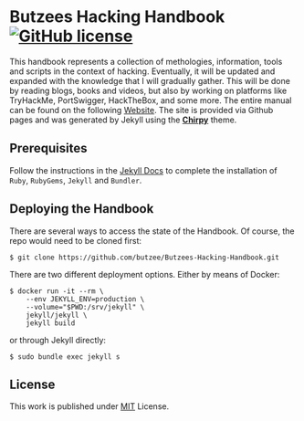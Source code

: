 # Butzees Hacking Handbook [![GitHub license](https://img.shields.io/github/license/cotes2020/chirpy-starter.svg?color=blue)][mit]

This handbook represents a collection of methologies, information, tools and scripts in the context of hacking. Eventually, it will be updated and expanded with the knowledge that I will gradually gather. This will be done by reading blogs, books and videos, but also by working on platforms like TryHackMe, PortSwigger, HackTheBox, and some more. The entire manual can be found on the following [Website](https://butzee.github.io/Butzees-Hacking-Handbook/). The site is provided via Github pages and was generated by Jekyll using the [**Chirpy**][chirpy] theme.

## Prerequisites

Follow the instructions in the [Jekyll Docs](https://jekyllrb.com/docs/installation/) to complete the installation of `Ruby`, `RubyGems`, `Jekyll` and `Bundler`.

## Deploying the Handbook

There are several ways to access the state of the Handbook. Of course, the repo would need to be cloned first:

```
$ git clone https://github.com/butzee/Butzees-Hacking-Handbook.git
```

There are two different deployment options. Either by means of Docker:
```
$ docker run -it --rm \
    --env JEKYLL_ENV=production \
    --volume="$PWD:/srv/jekyll" \
    jekyll/jekyll \
    jekyll build
```

or through Jekyll directly:

```
$ sudo bundle exec jekyll s
```

## License

This work is published under [MIT][mit] License.

[chirpy]: https://github.com/cotes2020/jekyll-theme-chirpy/
[mit]: https://github.com/cotes2020/chirpy-starter/blob/master/LICENSE